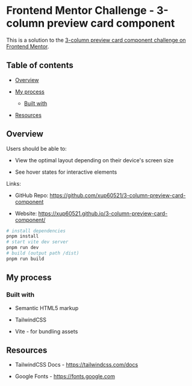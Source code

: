 # **Frontend Mentor Challenge - 3-column preview card component**

This is a solution to the [3-column preview card component challenge on Frontend Mentor](https://www.frontendmentor.io/challenges/3column-preview-card-component-pH92eAR2- "https://www.frontendmentor.io/challenges/3column-preview-card-component-pH92eAR2-").

## Table of contents

- [Overview](#overview)

- [My process](#my-process)

   - [Built with](#built-with)

- [Resources](#resources)

## Overview

Users should be able to:

- View the optimal layout depending on their device's screen size

- See hover states for interactive elements

Links:

- GitHub Repo: <https://github.com/xup60521/3-column-preview-card-component>

- Website: <https://xup60521.github.io/3-column-preview-card-component/>

```bash
# install dependencies
pnpm install
# start vite dev server
pnpm run dev
# build (output path /dist)
pnpm run build
```

## My process

### Built with

- Semantic HTML5 markup

- TailwindCSS

- Vite - for bundling assets

## Resources

- TailwindCSS Docs - <https://tailwindcss.com/docs>

- Google Fonts - <https://fonts.google.com>